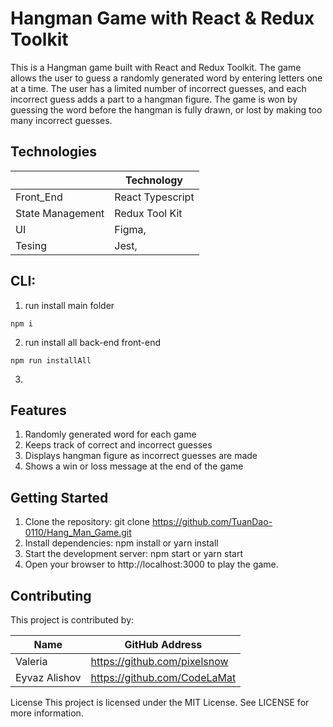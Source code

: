 # Hangman Game with React & Redux Toolkit

This is a Hangman game built with React and Redux Toolkit. The game allows the user to guess a randomly generated word by entering letters one at a time. The user has a limited number of incorrect guesses, and each incorrect guess adds a part to a hangman figure. The game is won by guessing the word before the hangman is fully drawn, or lost by making too many incorrect guesses.

## Technologies

|  | Technology |
|------|----------------|
| Front_End | React Typescript|
| State Management | Redux Tool Kit |
| UI | Figma, |
| Tesing | Jest, |

## CLI: 

1. run install main folder
```
npm i
```
2. run install all back-end front-end
```
npm run installAll
```
3. 

## Features
1. Randomly generated word for each game
2. Keeps track of correct and incorrect guesses
3. Displays hangman figure as incorrect guesses are made
4. Shows a win or loss message at the end of the game
## Getting Started
1. Clone the repository: git clone https://github.com/TuanDao-0110/Hang_Man_Game.git
2. Install dependencies: npm install or yarn install
3. Start the development server: npm start or yarn start
4. Open your browser to http://localhost:3000 to play the game.
## Contributing

This project is contributed by: 


| Name | GitHub Address |
|------|----------------|
| Valeria | https://github.com/pixelsnow |
| Eyvaz Alishov | https://github.com/CodeLaMat |



License
This project is licensed under the MIT License. See LICENSE for more information.

